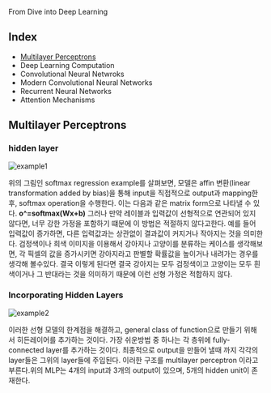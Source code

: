 From Dive into Deep Learning

## Index 
+ [Multilayer Perceptrons](#multilayer-perceptrons)
+ Deep Learning Computation
+ Convolutional Neural Netwroks
+ Modern Convolutional Neural Networks
+ Recurrent Neural Networks
+ Attention Mechanisms


## Multilayer Perceptrons 

### hidden layer 
![example1](https://ko.d2l.ai/_images/singlelayer.svg)

위의 그림인 softmax regression example를 살펴보면, 모델은 affin 변환(linear transformation added by bias)을 통해 input을 직접적으로 output과 mapping한후, softmax operation을 
수행한다.
이는 다음과 같은 matrix form으로 나타낼 수 있다.
**o^=softmax(Wx+b)**
그러나 만약 레이블과 입력값이 선형적으로 연관되어 있지 않다면, 너무 강한 가정을 포함하기 떄문에 이 방법은 적절하지 않다고한다.
예를 들어 입력값이 증가하면, 다른 입력값과는 상관없이 결과값이 커지거나 작아지는 것을 의미한다.
검정색이나 희색 이미지을 이용해서 강아지나 고양이를 분류하는 케이스를 생각해보면, 각 픽셀의 값을 증가시키면 강아지라고 판별할 확률값을 높이거나 내려가는 경우를 생각해 볼수있다.
결국 이렇게 된다면 결국 강아지는 모두 검정색이고 고양이는 모두 흰색이거나 그 반대라는 것을 의미하기 때문에 이런 선형 가정은 적합하지 않다.

### Incorporating Hidden Layers
![example2](https://d2l.ai/_images/mlp.svg)

이러한 선형 모델의 한계점을 해결하고, general class of function으로 만들기 위해서 히든레이어를 추가하는 것이다.
가장 쉬운방법 중 하나는 각 층위에  fully-connected layer를 추가하는 것이다. 최종적으로 output을 만들어 낼때 까지 각각의 layer들은 그위의 layer들에 주입된다. 
이러한 구조를 multilayer perceptron 이라고 부른다.위의 MLP는 4개의 input과 3개의 output이 있으며, 5개의 hidden unit이 존재한다. 
